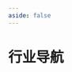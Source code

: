 ```yaml
---
aside: false
---
```


# 行业导航

<script setup>
import { ref } from 'vue'

import List from '../src/components/list/List.vue'
import result from '../public/articles.json'

const industrynav = result.industrynav

const dataSource = ref(industrynav)
</script>

<List :dataSource="dataSource">
  <template v-slot="props">
    <span>{{ props }}</span>
  </template>
</List>